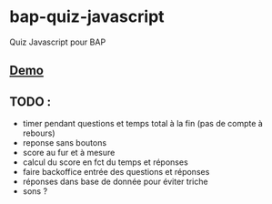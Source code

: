 # bap-quiz-javascript
Quiz Javascript pour BAP

## [Demo](https://rawgit.com/CarlGENNETAIS/bap-quiz-javascript/master/index.html)

## TODO :

* timer pendant questions et temps total à la fin (pas de compte à rebours)
* reponse sans boutons
* score au fur et à mesure
* calcul du score en fct du temps et réponses
* faire backoffice entrée des questions et réponses
* réponses dans base de donnée pour éviter triche
* sons ?
